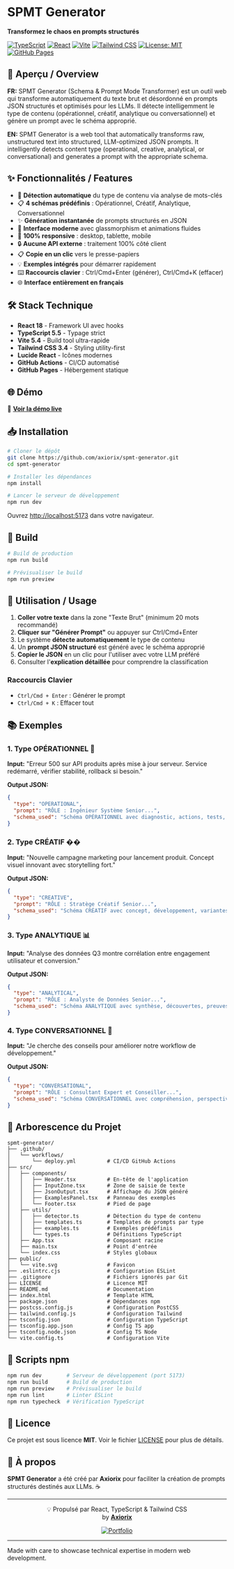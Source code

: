 # SPMT Generator

**Transformez le chaos en prompts structurés**

[![TypeScript](https://img.shields.io/badge/TypeScript-5.5-blue.svg)](https://www.typescriptlang.org/)
[![React](https://img.shields.io/badge/React-18.3-61dafb.svg)](https://reactjs.org/)
[![Vite](https://img.shields.io/badge/Vite-5.4-646cff.svg)](https://vitejs.dev/)
[![Tailwind CSS](https://img.shields.io/badge/Tailwind-3.4-38bdf8.svg)](https://tailwindcss.com/)
[![License: MIT](https://img.shields.io/badge/License-MIT-yellow.svg)](https://opensource.org/licenses/MIT)
[![GitHub Pages](https://img.shields.io/badge/demo-live-success.svg)](https://axiorix.github.io/spmt-generator/)

## 📖 Aperçu / Overview

**FR:** SPMT Generator (Schema & Prompt Mode Transformer) est un outil web qui transforme automatiquement du texte brut et désordonné en prompts JSON structurés et optimisés pour les LLMs. Il détecte intelligemment le type de contenu (opérationnel, créatif, analytique ou conversationnel) et génère un prompt avec le schéma approprié.

**EN:** SPMT Generator is a web tool that automatically transforms raw, unstructured text into structured, LLM-optimized JSON prompts. It intelligently detects content type (operational, creative, analytical, or conversational) and generates a prompt with the appropriate schema.

## ✨ Fonctionnalités / Features

- 🧠 **Détection automatique** du type de contenu via analyse de mots-clés
- 📋 **4 schémas prédéfinis** : Opérationnel, Créatif, Analytique, Conversationnel
- ✨ **Génération instantanée** de prompts structurés en JSON
- 🎨 **Interface moderne** avec glassmorphism et animations fluides
- 📱 **100% responsive** : desktop, tablette, mobile
- 🔒 **Aucune API externe** : traitement 100% côté client
- 📋 **Copie en un clic** vers le presse-papiers
- 💡 **Exemples intégrés** pour démarrer rapidement
- ⌨️ **Raccourcis clavier** : Ctrl/Cmd+Enter (générer), Ctrl/Cmd+K (effacer)
- 🌐 **Interface entièrement en français**

## 🛠️ Stack Technique

- **React 18** - Framework UI avec hooks
- **TypeScript 5.5** - Typage strict
- **Vite 5.4** - Build tool ultra-rapide
- **Tailwind CSS 3.4** - Styling utility-first
- **Lucide React** - Icônes modernes
- **GitHub Actions** - CI/CD automatisé
- **GitHub Pages** - Hébergement statique

## 🌐 Démo

🚀 **[Voir la démo live](https://axiorix.github.io/spmt-generator/)**

## 📥 Installation

```bash
# Cloner le dépôt
git clone https://github.com/axiorix/spmt-generator.git
cd spmt-generator

# Installer les dépendances
npm install

# Lancer le serveur de développement
npm run dev
```

Ouvrez [http://localhost:5173](http://localhost:5173) dans votre navigateur.

## 🚀 Build

```bash
# Build de production
npm run build

# Prévisualiser le build
npm run preview
```

## 📖 Utilisation / Usage

1. **Coller votre texte** dans la zone "Texte Brut" (minimum 20 mots recommandé)
2. **Cliquer sur "Générer Prompt"** ou appuyer sur Ctrl/Cmd+Enter
3. Le système **détecte automatiquement** le type de contenu
4. Un **prompt JSON structuré** est généré avec le schéma approprié
5. **Copier le JSON** en un clic pour l'utiliser avec votre LLM préféré
6. Consulter l'**explication détaillée** pour comprendre la classification

### Raccourcis Clavier

- `Ctrl/Cmd + Enter` : Générer le prompt
- `Ctrl/Cmd + K` : Effacer tout

## 📚 Exemples

### 1. Type OPÉRATIONNEL 🔧

**Input:** "Erreur 500 sur API produits après mise à jour serveur. Service redémarré, vérifier stabilité, rollback si besoin."

**Output JSON:**
```json
{
  "type": "OPERATIONAL",
  "prompt": "RÔLE : Ingénieur Système Senior...",
  "schema_used": "Schéma OPÉRATIONNEL avec diagnostic, actions, tests, rollback"
}
```

### 2. Type CRÉATIF ��

**Input:** "Nouvelle campagne marketing pour lancement produit. Concept visuel innovant avec storytelling fort."

**Output JSON:**
```json
{
  "type": "CREATIVE",
  "prompt": "RÔLE : Stratège Créatif Senior...",
  "schema_used": "Schéma CRÉATIF avec concept, développement, variantes"
}
```

### 3. Type ANALYTIQUE 📊

**Input:** "Analyse des données Q3 montre corrélation entre engagement utilisateur et conversion."

**Output JSON:**
```json
{
  "type": "ANALYTICAL",
  "prompt": "RÔLE : Analyste de Données Senior...",
  "schema_used": "Schéma ANALYTIQUE avec synthèse, découvertes, preuves"
}
```

### 4. Type CONVERSATIONNEL 💬

**Input:** "Je cherche des conseils pour améliorer notre workflow de développement."

**Output JSON:**
```json
{
  "type": "CONVERSATIONAL",
  "prompt": "RÔLE : Consultant Expert et Conseiller...",
  "schema_used": "Schéma CONVERSATIONNEL avec compréhension, perspectives, recommandations"
}
```

## 📂 Arborescence du Projet

```
spmt-generator/
├── .github/
│   └── workflows/
│       └── deploy.yml          # CI/CD GitHub Actions
├── src/
│   ├── components/
│   │   ├── Header.tsx          # En-tête de l'application
│   │   ├── InputZone.tsx       # Zone de saisie de texte
│   │   ├── JsonOutput.tsx      # Affichage du JSON généré
│   │   ├── ExamplesPanel.tsx   # Panneau des exemples
│   │   └── Footer.tsx          # Pied de page
│   ├── utils/
│   │   ├── detector.ts         # Détection du type de contenu
│   │   ├── templates.ts        # Templates de prompts par type
│   │   ├── examples.ts         # Exemples prédéfinis
│   │   └── types.ts            # Définitions TypeScript
│   ├── App.tsx                 # Composant racine
│   ├── main.tsx                # Point d'entrée
│   └── index.css               # Styles globaux
├── public/
│   └── vite.svg                # Favicon
├── .eslintrc.cjs               # Configuration ESLint
├── .gitignore                  # Fichiers ignorés par Git
├── LICENSE                     # Licence MIT
├── README.md                   # Documentation
├── index.html                  # Template HTML
├── package.json                # Dépendances npm
├── postcss.config.js           # Configuration PostCSS
├── tailwind.config.js          # Configuration Tailwind
├── tsconfig.json               # Configuration TypeScript
├── tsconfig.app.json           # Config TS app
├── tsconfig.node.json          # Config TS Node
└── vite.config.ts              # Configuration Vite
```

## 📜 Scripts npm

```bash
npm run dev        # Serveur de développement (port 5173)
npm run build      # Build de production
npm run preview    # Prévisualiser le build
npm run lint       # Linter ESLint
npm run typecheck  # Vérification TypeScript
```

## 📄 Licence

Ce projet est sous licence **MIT**. Voir le fichier [LICENSE](./LICENSE) pour plus de détails.

## 👤 À propos

**SPMT Generator** a été créé par **Axiorix** pour faciliter la création de prompts structurés destinés aux LLMs. ☕

---

<div align="center">

💡 Propulsé par React, TypeScript & Tailwind CSS  
by [**Axiorix**](https://www.axiorix.com)

[![Portfolio](https://img.shields.io/badge/🌐_AXIORIX.COM-1E1E1E?style=for-the-badge&logo=vercel&logoColor=38B2AC)](https://www.axiorix.com)

</div>

---

Made with care to showcase technical expertise in modern web development.
